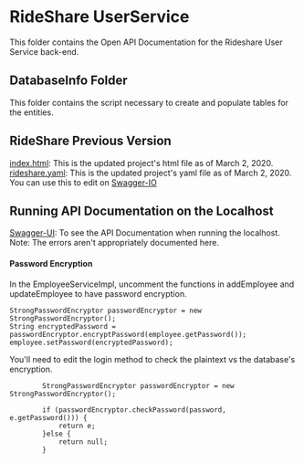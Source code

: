 # RideShare UserService
This folder contains the Open API Documentation for the Rideshare User Service back-end.

## DatabaseInfo Folder
This folder contains the script necessary to create and populate tables for the entities.

## RideShare Previous Version
[index.html](index.html): This is the updated project's html file as of March 2, 2020.  
[rideshare.yaml](rideshare.yaml): This is the updated project's yaml file as of March 2, 2020. You can use this to edit on [Swagger-IO](https://swagger.io)

## Running API Documentation on the Localhost
[Swagger-UI](http://localhost:9999/swagger-ui/index.html?url=/v3/api-docs): To see the API Documentation when running the localhost. Note: The errors aren't appropriately documented here. 

#### Password Encryption
In the EmployeeServiceImpl, uncomment the functions in addEmployee and updateEmployee to have password encryption.

```
StrongPasswordEncryptor passwordEncryptor = new StrongPasswordEncryptor();
String encryptedPassword = passwordEncryptor.encryptPassword(employee.getPassword());
employee.setPassword(encryptedPassword);
``` 

You'll need to edit the login method to check the plaintext vs the database's encryption. 
```
		StrongPasswordEncryptor passwordEncryptor = new StrongPasswordEncryptor();
		
		if (passwordEncryptor.checkPassword(password, e.getPassword())) {
			return e;
		}else {
			return null;
		}
```
